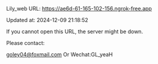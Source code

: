 Lily_web URL: https://ae6d-61-165-102-156.ngrok-free.app

Updated at: 2024-12-09 21:18:52

If you cannot open this URL, the server might be down.

Please contact: 

goley04@foxmail.com Or Wechat:GL_yeaH